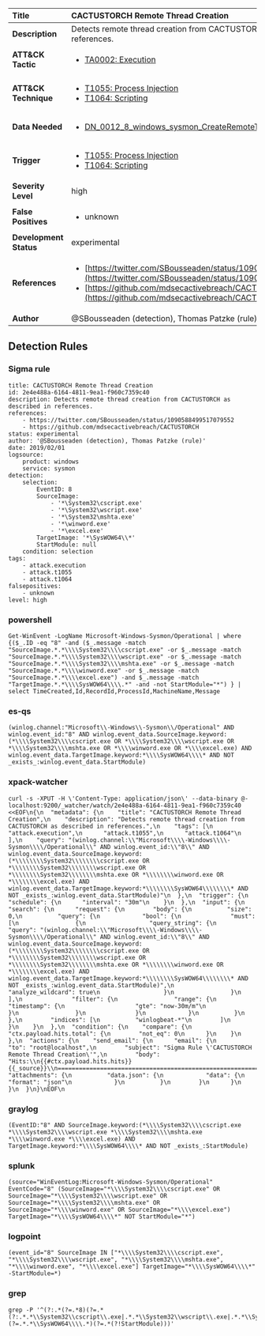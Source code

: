 | Title                    | CACTUSTORCH Remote Thread Creation       |
|:-------------------------|:------------------|
| **Description**          | Detects remote thread creation from CACTUSTORCH as described in references. |
| **ATT&amp;CK Tactic**    |  <ul><li>[TA0002: Execution](https://attack.mitre.org/tactics/TA0002)</li></ul>  |
| **ATT&amp;CK Technique** | <ul><li>[T1055: Process Injection](https://attack.mitre.org/techniques/T1055)</li><li>[T1064: Scripting](https://attack.mitre.org/techniques/T1064)</li></ul>  |
| **Data Needed**          | <ul><li>[DN_0012_8_windows_sysmon_CreateRemoteThread](../Data_Needed/DN_0012_8_windows_sysmon_CreateRemoteThread.md)</li></ul>  |
| **Trigger**              | <ul><li>[T1055: Process Injection](../Triggers/T1055.md)</li><li>[T1064: Scripting](../Triggers/T1064.md)</li></ul>  |
| **Severity Level**       | high |
| **False Positives**      | <ul><li>unknown</li></ul>  |
| **Development Status**   | experimental |
| **References**           | <ul><li>[https://twitter.com/SBousseaden/status/1090588499517079552](https://twitter.com/SBousseaden/status/1090588499517079552)</li><li>[https://github.com/mdsecactivebreach/CACTUSTORCH](https://github.com/mdsecactivebreach/CACTUSTORCH)</li></ul>  |
| **Author**               | @SBousseaden (detection), Thomas Patzke (rule) |


## Detection Rules

### Sigma rule

```
title: CACTUSTORCH Remote Thread Creation
id: 2e4e488a-6164-4811-9ea1-f960c7359c40
description: Detects remote thread creation from CACTUSTORCH as described in references.
references:
    - https://twitter.com/SBousseaden/status/1090588499517079552
    - https://github.com/mdsecactivebreach/CACTUSTORCH
status: experimental
author: '@SBousseaden (detection), Thomas Patzke (rule)'
date: 2019/02/01
logsource:
    product: windows
    service: sysmon
detection:
    selection:
        EventID: 8
        SourceImage:
            - '*\System32\cscript.exe'
            - '*\System32\wscript.exe'
            - '*\System32\mshta.exe'
            - '*\winword.exe'
            - '*\excel.exe'
        TargetImage: '*\SysWOW64\\*'
        StartModule: null
    condition: selection
tags:
    - attack.execution
    - attack.t1055
    - attack.t1064
falsepositives:
    - unknown
level: high

```





### powershell
    
```
Get-WinEvent -LogName Microsoft-Windows-Sysmon/Operational | where {($_.ID -eq "8" -and ($_.message -match "SourceImage.*.*\\\\System32\\\\cscript.exe" -or $_.message -match "SourceImage.*.*\\\\System32\\\\wscript.exe" -or $_.message -match "SourceImage.*.*\\\\System32\\\\mshta.exe" -or $_.message -match "SourceImage.*.*\\\\winword.exe" -or $_.message -match "SourceImage.*.*\\\\excel.exe") -and $_.message -match "TargetImage.*.*\\\\SysWOW64\\\\.*" -and -not StartModule="*") } | select TimeCreated,Id,RecordId,ProcessId,MachineName,Message
```


### es-qs
    
```
(winlog.channel:"Microsoft\\-Windows\\-Sysmon\\/Operational" AND winlog.event_id:"8" AND winlog.event_data.SourceImage.keyword:(*\\\\System32\\\\cscript.exe OR *\\\\System32\\\\wscript.exe OR *\\\\System32\\\\mshta.exe OR *\\\\winword.exe OR *\\\\excel.exe) AND winlog.event_data.TargetImage.keyword:*\\\\SysWOW64\\\\* AND NOT _exists_:winlog.event_data.StartModule)
```


### xpack-watcher
    
```
curl -s -XPUT -H \'Content-Type: application/json\' --data-binary @- localhost:9200/_watcher/watch/2e4e488a-6164-4811-9ea1-f960c7359c40 <<EOF\n{\n  "metadata": {\n    "title": "CACTUSTORCH Remote Thread Creation",\n    "description": "Detects remote thread creation from CACTUSTORCH as described in references.",\n    "tags": [\n      "attack.execution",\n      "attack.t1055",\n      "attack.t1064"\n    ],\n    "query": "(winlog.channel:\\"Microsoft\\\\-Windows\\\\-Sysmon\\\\/Operational\\" AND winlog.event_id:\\"8\\" AND winlog.event_data.SourceImage.keyword:(*\\\\\\\\System32\\\\\\\\cscript.exe OR *\\\\\\\\System32\\\\\\\\wscript.exe OR *\\\\\\\\System32\\\\\\\\mshta.exe OR *\\\\\\\\winword.exe OR *\\\\\\\\excel.exe) AND winlog.event_data.TargetImage.keyword:*\\\\\\\\SysWOW64\\\\\\\\* AND NOT _exists_:winlog.event_data.StartModule)"\n  },\n  "trigger": {\n    "schedule": {\n      "interval": "30m"\n    }\n  },\n  "input": {\n    "search": {\n      "request": {\n        "body": {\n          "size": 0,\n          "query": {\n            "bool": {\n              "must": [\n                {\n                  "query_string": {\n                    "query": "(winlog.channel:\\"Microsoft\\\\-Windows\\\\-Sysmon\\\\/Operational\\" AND winlog.event_id:\\"8\\" AND winlog.event_data.SourceImage.keyword:(*\\\\\\\\System32\\\\\\\\cscript.exe OR *\\\\\\\\System32\\\\\\\\wscript.exe OR *\\\\\\\\System32\\\\\\\\mshta.exe OR *\\\\\\\\winword.exe OR *\\\\\\\\excel.exe) AND winlog.event_data.TargetImage.keyword:*\\\\\\\\SysWOW64\\\\\\\\* AND NOT _exists_:winlog.event_data.StartModule)",\n                    "analyze_wildcard": true\n                  }\n                }\n              ],\n              "filter": {\n                "range": {\n                  "timestamp": {\n                    "gte": "now-30m/m"\n                  }\n                }\n              }\n            }\n          }\n        },\n        "indices": [\n          "winlogbeat-*"\n        ]\n      }\n    }\n  },\n  "condition": {\n    "compare": {\n      "ctx.payload.hits.total": {\n        "not_eq": 0\n      }\n    }\n  },\n  "actions": {\n    "send_email": {\n      "email": {\n        "to": "root@localhost",\n        "subject": "Sigma Rule \'CACTUSTORCH Remote Thread Creation\'",\n        "body": "Hits:\\n{{#ctx.payload.hits.hits}}{{_source}}\\n================================================================================\\n{{/ctx.payload.hits.hits}}",\n        "attachments": {\n          "data.json": {\n            "data": {\n              "format": "json"\n            }\n          }\n        }\n      }\n    }\n  }\n}\nEOF\n
```


### graylog
    
```
(EventID:"8" AND SourceImage.keyword:(*\\\\System32\\\\cscript.exe *\\\\System32\\\\wscript.exe *\\\\System32\\\\mshta.exe *\\\\winword.exe *\\\\excel.exe) AND TargetImage.keyword:*\\\\SysWOW64\\\\* AND NOT _exists_:StartModule)
```


### splunk
    
```
(source="WinEventLog:Microsoft-Windows-Sysmon/Operational" EventCode="8" (SourceImage="*\\\\System32\\\\cscript.exe" OR SourceImage="*\\\\System32\\\\wscript.exe" OR SourceImage="*\\\\System32\\\\mshta.exe" OR SourceImage="*\\\\winword.exe" OR SourceImage="*\\\\excel.exe") TargetImage="*\\\\SysWOW64\\\\*" NOT StartModule="*")
```


### logpoint
    
```
(event_id="8" SourceImage IN ["*\\\\System32\\\\cscript.exe", "*\\\\System32\\\\wscript.exe", "*\\\\System32\\\\mshta.exe", "*\\\\winword.exe", "*\\\\excel.exe"] TargetImage="*\\\\SysWOW64\\\\*" -StartModule=*)
```


### grep
    
```
grep -P '^(?:.*(?=.*8)(?=.*(?:.*.*\\System32\\cscript\\.exe|.*.*\\System32\\wscript\\.exe|.*.*\\System32\\mshta\\.exe|.*.*\\winword\\.exe|.*.*\\excel\\.exe))(?=.*.*\\SysWOW64\\\\.*)(?=.*(?!StartModule)))'
```



